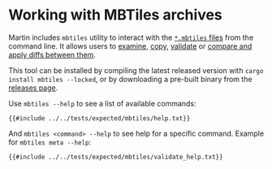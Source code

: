 # Working with MBTiles archives

Martin includes `mbtiles` utility to interact with the [`*.mbtiles` files](mbtiles-schema.md) from the command line.
It allows users to [examine](mbtiles-meta.md), [copy](mbtiles-copy.md), [validate](mbtiles-validation.md) or [compare and apply diffs between them](mbtiles-diff.md).

This tool can be installed by compiling the latest released version with `cargo install mbtiles --locked`, or by downloading a pre-built binary from the [releases page](https://github.com/maplibre/martin/releases/latest).

Use `mbtiles --help` to see a list of available commands:

```text
{{#include ../../tests/expected/mbtiles/help.txt}}
```

And `mbtiles <command> --help` to see help for a specific command.
Example for `mbtiles meta --help`:

```text
{{#include ../../tests/expected/mbtiles/validate_help.txt}}
```
